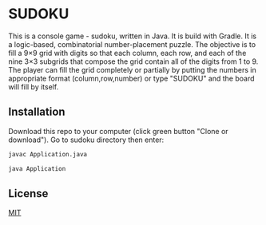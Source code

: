 # SUDOKU

This is a console game - sudoku, written in Java. It is build with Gradle.
It is a logic-based, combinatorial number-placement puzzle. The objective is to fill a 9×9 grid with digits so that each 
column, each row, and each of the nine 3×3 subgrids that compose the grid contain all of the digits from 1 to 9. 
The player can fill the grid completely or partially by putting the numbers in appropriate format (column,row,number) or 
type "SUDOKU" and the board will fill by itself.

## Installation

Download this repo to your computer (click green button "Clone or download"). Go to sudoku directory then enter:


```bash
javac Application.java
```

```bash
java Application
```

 
## License
[MIT](https://choosealicense.com/licenses/mit/)

